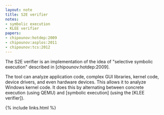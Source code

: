 ```yaml
---
layout: note
title: S2E verifier
notes:
- symbolic execution
- KLEE verifier
papers:
- chipounov:hotdep:2009
- chipounov:asplos:2011
- chipounov:tcs:2012
---
```


The S2E verifier is an implementation of the idea of "selective
symbolic execution" described in [chipounov:hotdep:2009].

The tool can analyze application code, complex GUI
libraries, kernel code, device drivers, and even hardware devices.
This allows it to analyze Windows kernel code.
It does this by alternating between concrete execution (using QEMU) and
[symbolic execution] (using the [KLEE verifier]).

{% include links.html %}
